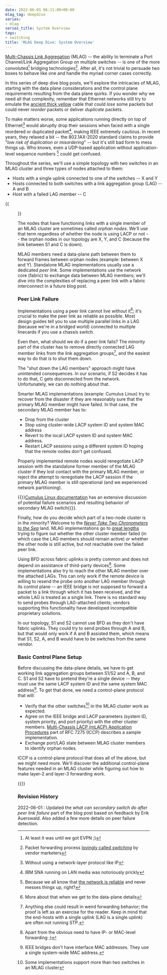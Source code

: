 ```yaml
---
date: 2022-06-01 06:11:00+00:00
mlag_tag: deepdive
series:
- mlag
series_title: System Overview
tags:
- switching
title: 'MLAG Deep Dive: System Overview'
---
```

[Multi-Chassis Link Aggregation](/series/mlag.html) (MLAG) -- the ability to terminate a Port Channel/Link Aggregation Group on multiple switches -- is one of the more convoluted[^EVPN] bridging technologies[^BR]. After all, it's not trivial to persuade two boxes to behave like one and handle the myriad corner cases correctly.

In this series of deep dive blog posts, we'll explore the intricacies of MLAG, starting with the data plane considerations and the control plane requirements resulting from the data plane quirks. If you wonder why we need all that complexity, remember that Ethernet networks still try to emulate the [ancient thick yellow](https://blog.ipspace.net/2015/02/lets-get-rid-of-thick-yellow-cable.html) cable that could _lose_ some packets but could never _reorder_ packets or deliver _duplicate_ packets. 
<!--more-->
[^EVPN]: At least it was until we got EVPN ;)

[^BR]: Packet forwarding process [lovingly called _switching_](https://blog.ipspace.net/2011/02/how-did-we-ever-get-into-this-switching.html) by vendor marketers

To make matters worse, some applications running directly on top of Ethernet[^NNL] would abruptly drop their sessions when faced with a single reordered or duplicated packet[^SNA], making IEEE extremely cautious. In recent years, they relaxed a bit -- the 802.1AX-2020 standard claims to provide "_low risk of duplication or misordering_" -- but it's still bad form to mess things up. Who knows, even a UDP-based application without application-level sequence numbers [^NETREL] could get confused.

[^NNL]: Without using a network-layer protocol like IP

[^SNA]: IBM SNA running on LAN media was notoriously prickly

[^NETREL]: Because we all know that [the network is reliable](https://blog.ipspace.net/2020/02/video-network-is-not-reliable.html) and never messes things up, right?

Throughout the series, we'll use a simple topology with two switches in an MLAG cluster and three types of nodes attached to them:

* Hosts with a single uplink connected to one of the switches -- X and Y
* Hosts connected to both switches with a link aggregation group (LAG) -- A and B
* Host with a failed LAG member -- C

{{<figure src="/2022/06/MLAG-topology.jpg" caption="Simple MLAG topology">}}

The nodes that have functioning links with a single member of an MLAG cluster are sometimes called _orphan nodes_. We'll use that term regardless of whether the node is using LACP or not -- the orphan nodes in our topology are X, Y, and C (because the link between S1 and C is down). 

MLAG members need a data-plane path between them to forward frames between orphan nodes (example: between X and Y). Standalone MLAG implementations usually use a dedicated _peer link_. Some implementations use the network core (fabric) to exchange data between MLAG members; we'll dive into the complexities of replacing a peer link with a fabric interconnect in a future blog post.

### Peer Link Failure

Implementations using a peer link cannot live without it[^PLWHY]; it's crucial to make the peer link as reliable as possible. Most design guides tell you to use multiple parallel links in a LAG (because we're in a bridged world) connected to multiple linecards if you use a chassis switch.

[^PLWHY]: More about that when we get to the data-plane details

Even then, what should we do if a peer link fails? The minority part of the cluster has to remove directly connected LAG member links from the link aggregation groups[^ER], and the easiest way to do that is to shut them down. 

The "shut down the LAG members" approach might have unintended consequences. In our scenario, if S2 decides it has to do that, C gets disconnected from the network. Unfortunately, we can do nothing about that.

Smarter MLAG implementations (example: Cumulus Linux) try to recover from the disaster if they are reasonably sure that the primary MLAG member might have failed. In that case, the secondary MLAG member has to:

* Drop from the cluster
* Stop using cluster-wide LACP system ID and system MAC address
* Revert to the local LACP system ID and system MAC address.
* Restart LACP sessions using a different system ID hoping that the remote nodes don't get confused.

Properly implemented remote nodes would renegotiate LACP session with the standalone former member of the MLAG cluster if they lost contact with the primary MLAG member, or reject the attempt to renegotiate the LACP session if the primary MLAG member is still operational (and we experienced network partitioning). 

[^ER]: Anything else could result in weird forwarding behavior; the proof is left as an exercise for the reader. Keep in mind that the end-hosts with a single uplink (LAG is a single uplink) are often not running STP.

{{<note info>}}[Cumulus Linux documentation](https://blog.ipspace.net/2022/06/mlag-deep-dive-overview.html#1284) has an extensive discussion of potential failure scenarios and resulting behavior of secondary MLAG switch{{</note>}}.

Finally, how do you decide which part of a two-node cluster is in the minority? Welcome to the _[Never Take Two Chronometers to the Sea](/2017/01/never-take-two-chronometers-to-sea.html)_ land. MLAG implementations go to [great lengths](/2010/10/multi-chassis-link-aggregation-stacking.html#read-the-smallprint) trying to figure out whether the other cluster member failed (in which case the LAG members should remain active) or whether the other node is still active, but not reachable over the failed peer link.

Using BFD across fabric uplinks is pretty common and does not depend on assistance of third-party devices[^IPR]. Some implementations also try to reach the other MLAG member over the attached LAGs. This can only work if the remote device is willing to resend the probe onto another LAG member through its control plane -- an IEEE bridge is not supposed to forward a packet to a link through which it has been received, and the whole LAG is treated as a single link. There is no standard way to send probes through LAG-attached clients; vendors supporting this functionality have developed incompatible proprietary solutions. 

In our topology, S1 and S2 cannot use BFD as they don't have fabric uplinks. They could try to send probes through A and B, but that would only work if A and B assisted them, which means that S1, S2, A, and B would have to be switches from the same vendor.
 
[^IPR]: Apart from the obvious need to have IP- or MAC-level forwarding ;)

### Basic Control Plane Setup

Before discussing the data-plane details, we have to get working link aggregation groups between S1/S2 and A, B, and C. S1 and S2 have to pretend they're a single device -- they must use the same LACP system ID and the same system MAC address[^BRMAC]. To get that done, we need a control-plane protocol that will:

* Verify that the other switches[^MT1] in the MLAG cluster work as expected.
* Agree on the IEEE bridge and LACP parameters (system ID, system priority, and port priority) with the other cluster members. [Multi-Chassis LACP (mLACP) Application Procedures](https://datatracker.ietf.org/doc/html/rfc7275#section-9.2.2) part of RFC 7275 (ICCP) describes a sample implementation.
* Exchange port/LAG state between MLAG cluster members to identify orphan nodes.

ICCP is a control-plane protocol that does all of the above, but we might need more. We'll discover the additional control-plane features needed in an MLAG cluster while figuring out how to make layer-2 and layer-3 forwarding work.

{{<next-in-series page="/posts/2022/06/mlag-deep-dive-mac-learning.md" />}}

[^MT1]: Some implementations support more than two switches in an MLAG cluster

[^BRMAC]: IEEE bridges don't have interface MAC addresses. They use a single system-wide MAC address.

### Revision History

2022-06-01
: Updated the _what can secondary switch do after peer link failure_ part of the blog post based on feedback by Erik Auerswald. Also added a few more details on peer failure detection.
